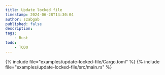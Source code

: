 ```yaml
---
title: Update locked file
timestamp: 2024-06-28T14:30:04
author: szabgab
published: false
description:
tags:
    - Rust
todo:
    - TODO
---
```


{% include file="examples/update-locked-file/Cargo.toml" %}
{% include file="examples/update-locked-file/src/main.rs" %}





